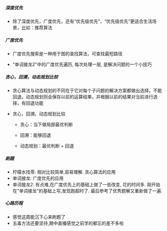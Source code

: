 ##### 深度优先

- 除了深度优先，广度优先，还有“优先级优先”，“优先级优先”更适合生活场景，比如：推荐算法


##### 广度优先

- 广度优先搜索是一种用于图的查找算法，可查找最短路径

- "单词接龙2"中的广度优先遍历, 每次处理一层, 是解决问题的一个小技巧

##### 贪心，回溯，动态规划比较

- 贪心算法与动态规划的不同在于它对每个子问题的解决方案都做出选择，不能回退。动态规划则会保存以前的运算结果，并根据以前的结果对当前进行选择，有回退功能

- 贪心，回溯，动态规划比较

  - 贪心：当下做局部最优判断

  - 回溯：能够回退

  - 动态规划：最优判断 + 回退


##### 刷题
- 柠檬水找零: 相对比较简单,容易理解. 贪心算法的应用
- 单词接龙:  广度优先的应用
- 单词接龙2: 有点难,在广度优先上的基础上做了一些改变,  花的时间多.  刚开始在"单词接龙"的基础上写,发现跑超时了.  最后参考了优秀题解又重新做了一遍. 


##### 心路历程
- 感觉这周能沉下心来刷题了
- 五毒方法还要坚持,期中直播感觉之前学的都忘的差不多啦
